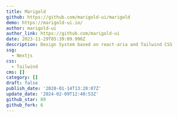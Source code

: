 ```yaml
---
title: Marigold
github: https://github.com/marigold-ui/marigold
demo: https://marigold-ui.io/
author: marigold-ui
author_link: https://github.com/marigold-ui
date: 2023-11-29T05:39:09.996Z
description: Design System based on react-aria and Tailwind CSS
ssg:
  - Nextjs
css:
  - Tailwind
cms: []
category: []
draft: false
publish_date: '2020-01-14T13:28:07Z'
update_date: '2024-02-09T12:40:53Z'
github_star: 89
github_fork: 6
---
```


